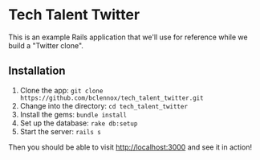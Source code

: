 Tech Talent Twitter
===================

This is an example Rails application that we'll use for reference while we build a "Twitter clone".


Installation
------------

1. Clone the app: `git clone https://github.com/bclennox/tech_talent_twitter.git`
2. Change into the directory: `cd tech_talent_twitter`
3. Install the gems: `bundle install`
4. Set up the database: `rake db:setup`
5. Start the server: `rails s`

Then you should be able to visit [http://localhost:3000](http://localhost:3000) and see it in action!
